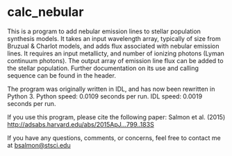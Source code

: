 # calc_nebular
This is a program to add nebular emission lines 
to stellar population synthesis models. It takes an 
input wavelength array, typically of size from 
Bruzual & Charlot models, and adds flux associated 
with nebular emission lines. It requires an input 
metallicty, and number of ionizing photons (Lyman 
continuum photons). The output array of emission 
line flux can be added to the stellar population. 
Further documentation on its use and calling sequence
can be found in the header. 

The program was originally written in IDL, and has now 
been rewritten in Python 3. 
Python speed: 0.0109 seconds per run.
IDL speed:    0.0019 seconds per run.

If you use this program, please cite the following paper:
Salmon et al. (2015) http://adsabs.harvard.edu/abs/2015ApJ...799..183S

If you have any questions, comments, or concerns, 
feel free to contact me at bsalmon@stsci.edu


